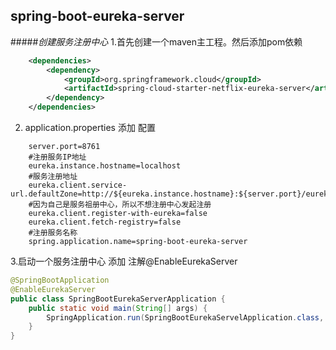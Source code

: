 ## spring-boot-eureka-server
#####_创建服务注册中心_
1.首先创建一个maven主工程。然后添加pom依赖
```xml
   	<dependencies>
   		<dependency>
   			<groupId>org.springframework.cloud</groupId>
   			<artifactId>spring-cloud-starter-netflix-eureka-server</artifactId>
   		</dependency>
   	</dependencies>
```
2. application.properties 添加 配置
```properties
    server.port=8761
    #注册服务IP地址
    eureka.instance.hostname=localhost
    #服务注册地址
    eureka.client.service-url.defaultZone=http://${eureka.instance.hostname}:${server.port}/eureka/
    #因为自己是服务祖册中心，所以不想注册中心发起注册
    eureka.client.register-with-eureka=false
    eureka.client.fetch-registry=false
    #注册服务名称
    spring.application.name=spring-boot-eureka-server
```
3.启动一个服务注册中心 添加 注解@EnableEurekaServer
```java
@SpringBootApplication
@EnableEurekaServer
public class SpringBootEurekaServerApplication {
	public static void main(String[] args) {
		SpringApplication.run(SpringBootEurekaServelApplication.class, args);
	}
}

```
